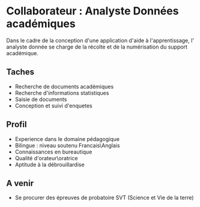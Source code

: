 # Collaborateur : Analyste Données académiques


Dans le cadre de la conception d'une application d'aide à l'apprentissage, l' analyste donnée se charge de la récolte et de la numérisation du support académique.

## Taches 

* Recherche de documents académiques
* Recherche d'informations statistiques
* Saisie de documents
* Conception et suivi d'enquetes 

## Profil

* Experience dans le domaine pédagogique
* Bilingue : niveau soutenu Francais\Anglais
* Connaissances en bureautique
* Qualité d'orateur\oratrice
* Aptitude à la débrouillardise

## A venir

* Se procurer des épreuves de probatoire SVT (Science et Vie de la terre)